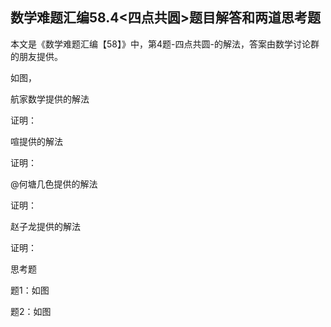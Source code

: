 ## 数学难题汇编58.4<四点共圆>题目解答和两道思考题

本文是《数学难题汇编【58】》中，第4题-四点共圆-的解法，答案由数学讨论群的朋友提供。

如图， 

航家数学提供的解法

证明：

喧提供的解法

证明：

@何塘几色提供的解法

证明：

赵子龙提供的解法

证明：

思考题

题1：如图

题2：如图



